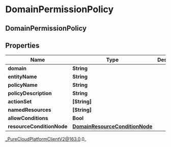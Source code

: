 # DomainPermissionPolicy

## DomainPermissionPolicy

## Properties

|Name | Type | Description | Notes|
|------------ | ------------- | ------------- | -------------|
| **domain** | **String** |  | [optional] |
| **entityName** | **String** |  | [optional] |
| **policyName** | **String** |  | [optional] |
| **policyDescription** | **String** |  | [optional] |
| **actionSet** | **[String]** |  | [optional] |
| **namedResources** | **[String]** |  | [optional] |
| **allowConditions** | **Bool** |  | [optional] |
| **resourceConditionNode** | [**DomainResourceConditionNode**](DomainResourceConditionNode) |  | [optional] |



_PureCloudPlatformClientV2@163.0.0_
